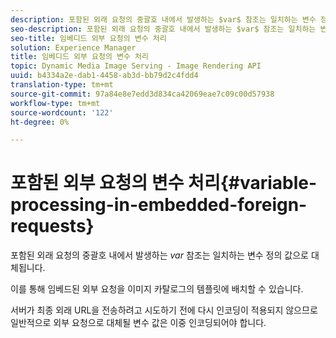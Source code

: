 ```yaml
---
description: 포함된 외래 요청의 중괄호 내에서 발생하는 $var$ 참조는 일치하는 변수 정의 값으로 대체됩니다.
seo-description: 포함된 외래 요청의 중괄호 내에서 발생하는 $var$ 참조는 일치하는 변수 정의 값으로 대체됩니다.
seo-title: 임베디드 외부 요청의 변수 처리
solution: Experience Manager
title: 임베디드 외부 요청의 변수 처리
topic: Dynamic Media Image Serving - Image Rendering API
uuid: b4334a2e-dab1-4458-ab3d-bb79d2c4fdd4
translation-type: tm+mt
source-git-commit: 97a84e8e7edd3d834ca42069eae7c09c00d57938
workflow-type: tm+mt
source-wordcount: '122'
ht-degree: 0%

---
```



# 포함된 외부 요청의 변수 처리{#variable-processing-in-embedded-foreign-requests}

포함된 외래 요청의 중괄호 내에서 발생하는 $var$ 참조는 일치하는 변수 정의 값으로 대체됩니다.

이를 통해 임베드된 외부 요청을 이미지 카탈로그의 템플릿에 배치할 수 있습니다.

서버가 최종 외래 URL을 전송하려고 시도하기 전에 다시 인코딩이 적용되지 않으므로 일반적으로 외부 요청으로 대체될 변수 값은 이중 인코딩되어야 합니다.
